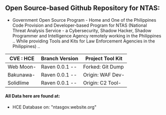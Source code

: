## Open Source-based Github Repository for NTAS:

* Government Open Source Program - Home and One of the Philippines Code Provision and Developer-based Program for NTAS (National Threat Analysis Service - a Cybersecurity, Shadow Hacker, Shadow Programmer and Intelligence Agency remotely working in the Philippines .. While providing Tools and Kits for Law Enforcement Agencies in the Philippines) ..

| CVE : HCE | Branch Version | Project Tool Kit |
| --------- | -------------- | ---------------------- |
| Web Moon- | Raven 0.0.1 -- | Forked: Git Dump |
| Bakunawa- | Raven 0.0.1 -- | Origin: WAF Dev- |
| Solidlime | Raven 0.0.1 -- | Origin: C2 Tool- |

#### All Data here are found at:

* HCE Database on: "ntasgov.website.org"
